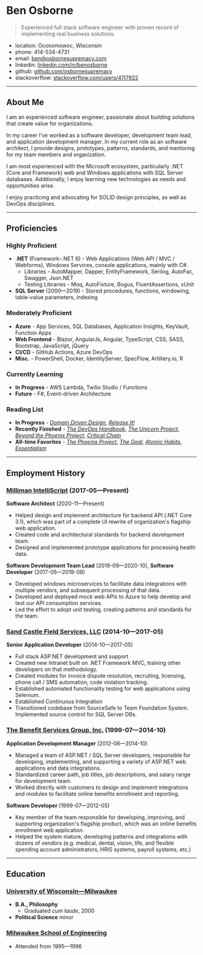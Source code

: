 # Ben Osborne

> Experienced full stack software engineer with proven record of implementing real business solutions.

* location: Oconomowoc, Wisconsin
* phone: 414-534-4731
* email: ben@osbornesupremacy.com
* linkedin: [linkedin.com/in/benosborne](http://linkedin.com/in/benosborne)
* github: [github.com/osbornesupremacy](https://github.com/osbornesupremacy)
* stackoverflow: [stackoverflow.com/users/4117922](https://stackoverflow.com/users/4117922)

---

## About Me

I am an experienced software engineer, passionate about building solutions that create value for organizations.

In my career I’ve worked as a software developer, development team lead, and application development manager. In my current role as an software architect, I provide designs, prototypes, patterns, standards, and mentoring for my team members and organization.

I am most experienced with the Microsoft ecosystem, particularly .NET (Core and Framework) web and Windows applications with SQL Server databases. Additionally, I enjoy learning new technologies as needs and opportunities arise.

I enjoy practicing and advocating for SOLID design principles, as well as DevOps disciplines.

---

## Proficiencies

### Highly Proficient

* **.NET** (Framework–.NET 6) - Web Applications (Web API / MVC / Webforms), Windows Services, console applications, mainly with C#.
    * Libraries - AutoMapper, Dapper, EntityFramework, Serilog, AutoFac, Swagger, Json.NET
    * Testing Libraries - Moq, AutoFixture, Bogus, FluentAssertions, xUnit
* **SQL Server** (2000—2019) - Stored procedures, functions, windowing, table-value parameters, indexing

### Moderately Proficient

* **Azure** - App Services, SQL Databases, Application Insights, KeyVault, Function Apps
* **Web Frontend** - Blazor, AngularJs, Angular, TypeScript, CSS, SASS, Bootstrap, JavaScript, jQuery
* **CI/CD** - GitHub Actions, Azure DevOps
* **Misc.** -  PowerShell, Docker, IdentityServer, SpecFlow, Artillery.io, R

### Currently Learning

* **In Progress** - AWS Lambda, Twilio Studio / Functions
* **Future** - F#, Event-driven Architecture

### Reading List

* **In Progress** - [_Domain Driven Design_](https://read.amazon.com/kp/embed?asin=B00794TAUG&preview=newtab&linkCode=kpe&ref_=cm_sw_r_kb_dp_X2G7T7Z12HT6FVK848N8), [_Release It!_](https://read.amazon.com/kp/embed?asin=B079YWMY2V&preview=newtab&linkCode=kpe&ref_=cm_sw_r_kb_dp_C2M2ZDFEH5SE5A1C0J4R)
* **Recently Finished** - [_The DevOps Handbook_](https://read.amazon.com/kp/embed?asin=B01M9ASFQ3&preview=newtab&linkCode=kpe&ref_=cm_sw_r_kb_dp_25Z3JGNSJDS3E0RBEZ1Z), [_The Unicorn Project_](https://read.amazon.com/kp/embed?asin=B07QT9QR41&preview=newtab&linkCode=kpe&ref_=cm_sw_r_kb_dp_YZ41FGQGKTH5PTY3TRDT), [_Beyond the Phoenix Project_](https://www.amazon.com/Beyond-Phoenix-Project-audiobook/dp/B07B76MQNY/ref=sr_1_1?crid=2RU68C47LUCPD&keywords=beyond+the+phoenix+project&qid=1636596734&s=books&sprefix=beyond+the+phoe%2Cstripbooks%2C159&sr=1-1), [_Critical Chain_](https://read.amazon.com/kp/embed?asin=B002LHRM2E&preview=newtab&linkCode=kpe&ref_=cm_sw_r_kb_dp_3ZVGEH7EJ8QTMWA23HPN)
* **All-time Favorites** - [_The Phoenix Project_](https://read.amazon.com/kp/embed?asin=B078Y98RG8&preview=newtab&linkCode=kpe&ref_=cm_sw_r_kb_dp_RYQXTGTJ8WN9Q6GPSYXJ), [_The Goal_](https://read.amazon.com/kp/embed?asin=B002LHRM2O&preview=newtab&linkCode=kpe&ref_=cm_sw_r_kb_dp_QBBV7GKKV7NBX6ZYSWSQ), [_Atomic Habits_](https://read.amazon.com/kp/embed?asin=B002LHRM2O&preview=newtab&linkCode=kpe&ref_=cm_sw_r_kb_dp_QBBV7GKKV7NBX6ZYSWSQ), [_Essentialism_](https://read.amazon.com/kp/embed?asin=B00G1J1D28&preview=newtab&linkCode=kpe&ref_=cm_sw_r_kb_dp_9DBHQ55W20SQZPBKTDEC)

---

## Employment History

### [Milliman IntelliScript](https://www.rxhistories.com/) (2017-05—Present)

**Software Architect** (2020-11—Present)

* Helped design and implement architecture for backend API (.NET Core 3.1), which was part of a complete UI rewrite of organization's flagship web application.
* Created code and architectural standards for backend development team.
* Designed and implemented prototype applications for processing health data.

**Software Development Team Lead** (2019-09—2020-10), **Software Developer** (2017-05—2019-08)

* Developed windows microservices to facilitate data integrations with multiple vendors, and subsequent processing of that data.
* Developed and deployed mock web APIs to Azure to help develop and test our API consumption services.
* Led the effort to adopt unit testing, creating patterns and standards for the team.

### [Sand Castle Field Services, LLC](https://www.sandcastlefs.com/) (2014-10—2017-05)

**Senior Application Developer** (2014-10—2017-05)

* Full stack ASP.NET development and support
* Created new Intranet built on .NET Framework MVC, training other developers on that methodology.
* Created modules for invoice dispute resolution, recruiting, licensing, phone call / SMS automation, code violation tracking.
* Established automated functionality testing for web applications using Selenium.
* Established Continuous Integration
* Transitioned codebase from SourceSafe to Team Foundation System. Implemented source control for SQL Server DBs.

### [The Benefit Services Group, Inc.](http://bsg.com/) (1999-07—2014-10)

**Application Development Manager** (2012-06—2014-10)

* Managed a team of ASP.NET / SQL Server developers, responsible for developing, implementing, and supporting a variety of ASP.NET web applications and data integrations.
* Standardized career path, job titles, job descriptions, and salary range for development team.
* Worked directly with customers to design and implement integrations and modules to facilitate online benefits enrollment and reporting.

**Software Developer** (1999-07—2012-05)

* Key member of the team responsible for developing, improving, and supporting organization's flagship product, which was an online benefits enrollment web application.
* Helped the system mature, developing patterns and integrations with dozens of vendors (e.g. medical, dental, vision, life, and flexible spending account administrators, HRIS systems, payroll systems, etc.)

---

## Education

### [University of Wisconsin—Milwaukee](https://uwm.edu/)

* **B.A., Philosophy**
    * Graduated _cum laude_, 2000
* **Political Science** minor

### [Milwaukee School of Engineering](https://www.msoe.edu/)

* Attended from 1995—1996
